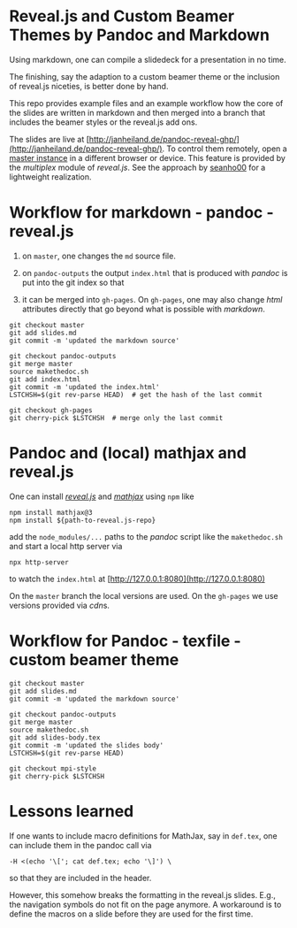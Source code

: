 # Reveal.js and Custom Beamer Themes by Pandoc and Markdown

Using markdown, one can compile a slidedeck for a presentation in no time.

The finishing, say the adaption to a custom beamer theme or the inclusion of
reveal.js niceties, is better done by hand.

This repo provides example files and an example workflow how the core of the
slides are written in markdown and then merged into a branch that includes the
beamer styles or the reveal.js add ons.

The slides are live at
[http://janheiland.de/pandoc-reveal-ghp/](http://janheiland.de/pandoc-reveal-ghp/).
To control them remotely, open a [master
instance](http://janheiland.de/pandoc-reveal-ghp/?s=3b8b9997d1f16ed4) in a
different browser or device. This feature is provided by the *multiplex* module
of *reveal.js*. See the approach by
[seanho00](https://github.com/seanho00/reveal-multiplex) for a lightweight
realization.

# Workflow for markdown - pandoc - reveal.js 

1. on `master`, one changes the `md` source file.

2. on `pandoc-outputs` the output `index.html` that is
   produced with *pandoc* is put into the git index so that

3. it can be merged into `gh-pages`. On `gh-pages`, one may also change *html*
   attributes directly that go beyond what is possible with *markdown*.

```
git checkout master
git add slides.md
git commit -m 'updated the markdown source'

git checkout pandoc-outputs
git merge master
source makethedoc.sh
git add index.html
git commit -m 'updated the index.html'
LSTCHSH=$(git rev-parse HEAD)  # get the hash of the last commit

git checkout gh-pages
git cherry-pick $LSTCHSH  # merge only the last commit
```

# Pandoc and (local) mathjax and reveal.js

One can install [*reveal.js*](https://github.com/hakimel/reveal.js) and
[*mathjax*](https://github.com/mathjax/MathJax-src) using `npm` like

```
npm install mathjax@3
npm install ${path-to-reveal.js-repo}
```

add the `node_modules/...` paths to the *pandoc* script like the `makethedoc.sh`
and start a local http server via

```
npx http-server
```

to watch the `index.html` at [http://127.0.0.1:8080](http://127.0.0.1:8080)

On the `master` branch the local versions are used. On the `gh-pages` we use
versions provided via *cdn*s.

# Workflow for Pandoc - texfile - custom beamer theme
```
git checkout master
git add slides.md
git commit -m 'updated the markdown source'

git checkout pandoc-outputs
git merge master
source makethedoc.sh
git add slides-body.tex
git commit -m 'updated the slides body'
LSTCHSH=$(git rev-parse HEAD)

git checkout mpi-style
git cherry-pick $LSTCHSH
```

# Lessons learned 

If one wants to include macro definitions for MathJax, say in `def.tex`, one can include them
in the pandoc call via

```
-H <(echo '\['; cat def.tex; echo '\]') \
```

so that they are included in the header.

However, this somehow breaks the formatting in the reveal.js slides. E.g., the
navigation symbols do not fit on the page anymore. A workaround is to define the
macros on a slide before they are used for the first time.
